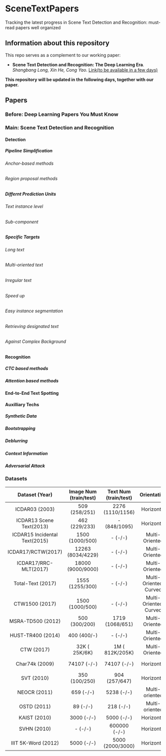 # SceneTextPapers
Tracking the latest progress in Scene Text Detection and Recognition: must-read papers well organized

## Information about this repository
This repo serves as a complement to our working paper:

- __Scene Text Detection and Recognition: The Deep Learning Era__. _Shangbang Long, Xin He, Cong Yao_. [Link(to be available in a few days)]()

__This repository will be updated in the following days, together with our paper.__

## Papers

### Before: Deep Learning Papers  You Must Know

### Main: Scene Text Detection and Recognition

#### Detection

##### Pipeline Simplification

###### Anchor-based methods

###### Region proposal methods

##### Differnt Prediction Units

###### Text instance level

###### Sub-component

##### Specific Targets

###### Long text

###### Multi-oriented text

###### Irregular text

###### Speed up

###### Easy instance segmentation

###### Retrieving designated text

###### Against Complex Background

#### Recognition

##### CTC based methods

##### Attention based methods

#### End-to-End Text Spotting

#### Auxilliary Techs

##### Synthetic Data

##### Bootstrapping

##### Deblurring

##### Context Information

##### Adversarial Attack

### Datasets

| Dataset (Year) | Image Num (train/test) | Text Num (train/test) | Orientation| Language| Characteristics |
|:------:|:------:|:------:|:------:|:------:|:------:|
| ICDAR03 (2003) | 509 (258/251) | 2276 (1110/1156) | Horizontal | En | - |
| ICDAR13 Scene Text(2013) | 462 (229/233) | - (848/1095) | Horizontal | En | - |
| ICDAR15 Incidental Text(2015) | 1500 (1000/500) | - (-/-) | Multi-Oriented | En |  Blur/Small/Defocused |
| ICDAR17/RCTW(2017) | 12263 (8034/4229) | - (-/-) | Multi-Oriented | Chinese | - |
| ICDAR17/RRC-MLT(2017) | 18000 (9000/9000) | - (-/-) | Multi-Oriented |  9 langs | - |
| Total-Text (2017) | 1555 (1255/300) | - (-/-) | Multi-Oriented,  Curved | En, Ch | Irregular/polygon label |
| CTW1500 (2017) | 1500 (1000/500) | - (-/-) | Multi-Oriented,  Curved | En | Bounding box with $14$ vertexes |
| MSRA-TD500 (2012) | 500 (300/200) | 1719 (1068/651) |  Multi-Oriented | En, Ch |  Long text |
| HUST-TR400 (2014) | 400 (400/-) | - (-/-) |  Multi-Oriented | En, Ch |  Long text |
| CTW (2017) |  32K ( 25K/6K) |  1M ( 812K/205K) | Multi-Oriented | Chinese |  Fine-grained annotation |
| Char74k (2009) | 74107 (-/-) | 74107 (-/-) | Horizontal| En, Kanada | Character label |
| SVT (2010) | 350 (100/250) | 904 (257/647) | Horizontal| En| - |
| NEOCR (2011) | 659 (-/-) | 5238 (-/-) | Multi-oriented| 8 langs| - |
| OSTD (2011) | 89 (-/-) | 218 (-/-) | Multi-oriented| En| - |
| KAIST (2010) | 3000 (-/-) | 5000 (-/-) | Horizontal| En, Ko| Distorted |
| SVHN (2010) | - (-/-) | 600000 (-/-) | Horizontal| -| House number digits |
| IIIT 5K-Word (2012) | 5000 (-/-) | 5000 (2000/3000) | Horizontal| -| cropped |